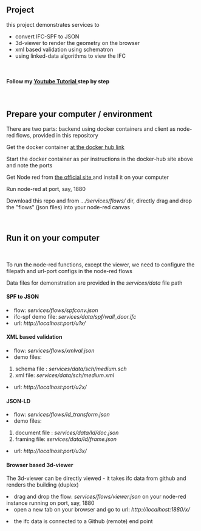 <h2> Project </h2>
<p>this project demonstrates services to <p>
  <ul>
    <li> convert IFC-SPF to JSON </li>
    <li> 3d-viewer to render the geometry on the browser </li>
    <li> xml based validation using schematron </li>
    <li> using linked-data algorithms to view the IFC </li>
</ul>
<br>
<h4> Follow my <a href="https://www.youtube.com/watch?v=uN1qRCaZXWE&t=3s"> Youtube Tutorial </a> step by step </h4>
<br>
<h2> Prepare your computer / environment </h2>
<p> There are two parts: backend using docker containers and client as node-red flows, provided in this repository</p>
<p> Get the docker container <a href="https://hub.docker.com/repository/docker/nirvik00/ifcproj"> at the docker hub link</a> </p>
<p> Start the docker container as per instructions in the docker-hub site above and note the ports </p>
<p> Get Node red from <a href="https://nodered.org/"> the official site </a> and install it on your computer</p>
<p> Run node-red at port, say, 1880 </p>
<p> Download this repo and from <i>.../services/flows/</i> dir, directly drag and drop the "flows" (json files) into your node-red canvas </p>
<br>
<h2> Run it on your computer </h2>
<br>
<p> To run the node-red functions, except the viewer, we need to configure the filepath and url-port configs in the node-red flows </p>
<p> Data files for demonstration are provided in the <i>services/data</i> file path </p>
<h4> SPF to JSON </h4>
<li> flow: <i>services/flows/spfconv.json</i>
<li> ifc-spf demo file: <i>services/data/spf/wall_door.ifc</i></li>
<li> url: <i> http://localhost:port/u1x/ </i>
<h4> XML based validation </h4>
<li> flow: <i>services/flows/xmlval.json</i>
<li> demo files: </li>
<ol>
  <li> schema file : <i> services/data/sch/medium.sch</i> </li>    
  <li> xml file: <i>services/data/sch/medium.xml</i></li>
</ol>
<li> url: <i> http://localhost:port/u2x/ </i>
<h4> JSON-LD </h4>
<li> flow: <i>services/flows/ld_transform.json</i>
<li> demo files: </li>
<ol>
  <li> document file : <i> services/data/ld/doc.json</i> </li>    
  <li> framing file: <i>services/data/ld/frame.json</i></li>
</ol>
<li> url: <i> http://localhost:port/u3x/ </i>
<h4> Browser based 3d-viewer </h4>
<p> The 3d-viewer can be directly viewed - it takes ifc data from github and renders the building (duplex)</p>
<li> drag and drop the flow: <i>services/flows/viewer.json</i> on your node-red instance running on port, say, 1880</li>
<li> open a new tab on your browser and go to url: <i> http://localhost:1880/x/</i></p>
<li> the ifc data is connected to a Github (remote) end point </li>
